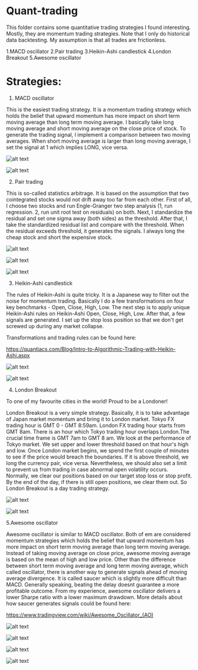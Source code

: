 # Quant-trading

This folder contains some quantitative trading strategies I found interesting. Mostly, they are momentum trading strategies. Note that I only do historical data backtesting. My assumption is that all trades are frictionless.

1.MACD oscillator
2.Pair trading
3.Heikin-Ashi candlestick
4.London Breakout
5.Awesome oscillator


# Strategies:

1. MACD oscillator

This is the easiest trading strategy. It is a momentum trading strategy which holds the belief that upward momentum has more impact on short term moving average than long term moving average. I basically take long moving average and short moving average on the close price of stock. To generate the trading signal, I implement a comparison between two moving averages. When short moving average is larger than long moving average, I set the signal at 1 which implies LONG, vice versa.

![alt text](https://github.com/tattooday/quant-trading/blob/master/preview/momentum%20trading.png)

![alt text](https://github.com/tattooday/quant-trading/blob/master/preview/macd%20oscillator.png)

2. Pair trading

This is so-called statistics arbitrage. It is based on the assumption that two cointegrated stocks would not drift away too far from each other. First of all, I choose two stocks and run Engle-Granger two step analysis (1, run regression. 2, run unit root test on residuals) on both. Next, I standardize the residual and set one sigma away (both sides) as the threshold. After that, I take the standardized residual list and compare with the threshold. When the residual exceeds threshold, it generates the signals. I always long the cheap stock and short the expensive stock. 

![alt text](https://github.com/tattooday/quant-trading/blob/master/preview/ols%20and%20adf.PNG)

![alt text](https://github.com/tattooday/quant-trading/blob/master/preview/residual.png)

![alt text](https://github.com/tattooday/quant-trading/blob/master/preview/pair%20trading.png)

3. Heikin-Ashi candlestick

The rules of Heikin-Ashi is quite tricky. It is a Japanese way to filter out the noise for momentum trading. Basically I do a few transformations on four key benchmarks - Open, Close, High, Low. The next step is to apply unique Heikin-Ashi rules on Heikin-Ashi Open, Close, High, Low. After that, a few signals are generated. I set up the stop loss position so that we don't get screwed up during any market collapse.

Transformations and trading rules can be found here: 

https://quantiacs.com/Blog/Intro-to-Algorithmic-Trading-with-Heikin-Ashi.aspx

![alt text](https://github.com/tattooday/quant-trading/blob/master/preview/heikin%20ashi.png)

![alt text](https://github.com/tattooday/quant-trading/blob/master/preview/backtest.png)

4. London Breakout

To one of my favourite cities in the world! Proud to be a Londoner!

London Breakout is a very simple strategy. Basically, it is to take advantage of Japan market momentum and bring it to London market. Tokyo FX trading hour is GMT 0 - GMT 8:59am. London FX trading hour starts from GMT 8am. There is an hour which Tokyo trading hour overlaps London.The crucial time frame is GMT 7am to GMT 8 am. We look at the performance of Tokyo market. We set upper and lower threshold based on that hour's high and low. Once London market begins, we spend the first couple of minutes to see if the price would breach the boundaries. If it is above threshold, we long the currency pair, vice versa. Nevertheless, we should also set a limit to prevent us from trading in case abnormal open volatility occurs. Normally, we clear our positions based on our target stop loss or stop profit. By the end of the day, if there is still open positions, we clear them out. So London Breakout is a day trading strategy.

![alt text](https://github.com/tattooday/quant-trading/blob/master/preview/LondonBreakOut.png)

![alt text](https://github.com/tattooday/quant-trading/blob/master/preview/London%20Threshold.png)

5.Awesome oscillator

Awesome oscillator is similar to MACD oscillator. Both of em are considered momentum strategies which holds the belief that upward momentum has more impact on short term moving average than long term moving average. Instead of taking moving average on close price, awesome moving average is based on the mean of high and low price. Other than the difference between short term moving average and long term moving average, which called oscillator, there is another way to generate signals ahead of moving average divergence. It is called saucer which is slightly more difficult than MACD. Generally speaking, beating the delay doesnt guarantee a more profitable outcome. From my experience, awesome oscillator delivers a lower Sharpe ratio with a lower maximum drawdown. More details about how saucer generates signals could be found here:

https://www.tradingview.com/wiki/Awesome_Oscillator_(AO)

![alt text](https://github.com/tattooday/quant-trading/blob/master/preview/awesome%20positions.png)

![alt text](https://github.com/tattooday/quant-trading/blob/master/preview/Awesome%20oscillator.png)

![alt text](https://github.com/tattooday/quant-trading/blob/master/preview/awesome%20ma.png)

![alt text](https://github.com/tattooday/quant-trading/blob/master/preview/awesome%20asset.png)

